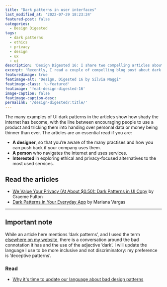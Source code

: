 ```yaml
---
title: "Dark patterns in user interfaces"
last_modified_at: '2022-07-29 18:23:24'
featured-post: false
categories:
  - Design Digested
tags:
  - dark patterns
  - ethics
  - privacy
  - design
  - ux
  - ui
description: 'Design Digested 16: I share two compelling articles about dark patterns in user interfaces to help you recognise them.'
excerpt: 'Recently, I read a couple of compelling blog post about dark patterns in user interfaces copy. An essential read to understand what they are, how they’re used to deceive people and how to recognise them.'
featuredimage: true
featimage-alt: "Design, Digested 16 by Silvia Maggi"
featimage-class: 'u-featured'
featimage: 'feat-design-digested-16'
image-caption: false
featimage-caption-desc:
permalink: '/design-digested/:title/'
---
```

The many examples of UI dark patterns in the articles show how shady the internet has become, with the line between encouraging people to use a product and tricking them into handing over personal data or money being thinner than ever. The articles are an essential read if you are:

<ul class="smd-ul">
<li><strong>A designer</strong>, so that you’re aware of the many practises and how you can push back if your company uses them.</li>
<li><strong>A person</strong> who navigates the internet and uses services.</li>
<li><strong>Interested</strong> in exploring ethical and privacy-focused alternatives to the most used services.</li>
</ul>

## Read the articles

<ul class="smd-ul">
<li><a href="https://prototypr.io/post/we-value-your-privacy-at-about-0-50-dark-patterns-in-ui-copy/">We Value Your Privacy (At About $0.50): Dark Patterns in UI Copy</a> by Graeme Fulton</li>
<li><a href="https://uxplanet.org/dark-design-patterns-in-your-everyday-apps-3627e439a8a1">Dark Patterns in Your Everyday App</a> by Mariana Vargas</li>
</ul>

---

## Important note

While an article here mentions ’dark patterns’, and I used the term [elsewhere on my website](https://silviamaggidesign.com/tag/dark-patterns/ "Explore the articles about ’dark patterns’"), there is a conversation around the bad connotation it has and the use of the adjective ’dark’. I will update the language I use to be more inclusive and not discriminatory: my preference is ’deceptive patterns’.

### Read

<ul class="smd-ul">
  <li><a href="https://amyhupe.co.uk/articles/changing-our-language-on-bad-patterns/">Why it's time to update our language about bad design patterns</a></li>
</ul>